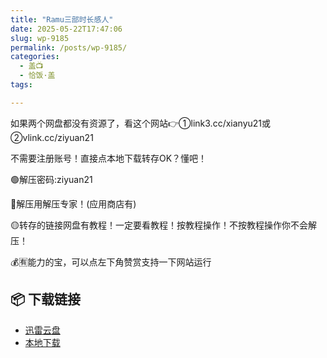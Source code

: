 ```yaml
---
title: "Ramu三部时长感人"
date: 2025-05-22T17:47:06
slug: wp-9185
permalink: /posts/wp-9185/
categories:
  - 盖📺
  - 恰饭·盖
tags:

---
```


如果两个网盘都没有资源了，看这个网站👉①link3.cc/xianyu21或②vlink.cc/ziyuan21

不需要注册账号！直接点本地下载转存OK？懂吧！

🟢解压密码:ziyuan21

🔵解压用解压专家！(应用商店有)

🟡转存的链接网盘有教程！一定要看教程！按教程操作！不按教程操作你不会解压！

💰🈶能力的宝，可以点左下角赞赏支持一下网站运行

## 📦 下载链接
- [迅雷云盘](https://blziyuan21.com/pay-download/9185?key=8c6f682ada&down_id=0)
- [本地下载](https://blziyuan21.com/pay-download/9185?key=8c6f682ada&down_id=1)

